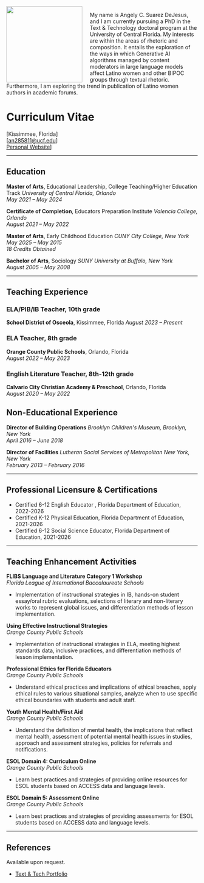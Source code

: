<div style="float: left; margin-right: 20px;">
    <img src="https://github.com/user-attachments/assets/ffe372ef-71ce-4491-8097-48fa7006a7ea" width="200" height="200" />
</div>

<p> My name is Angely C. Suarez DeJesus, and I am currently pursuing a PhD in the Text & Technology doctoral program at the University of Central Florida. 
My interests are within the areas of rhetoric and composition. It entails the exploration of the ways in which Generative AI algorithms managed by content moderators in large language models affect Latino women and other BIPOC groups through textual rhetoric. 
Furthermore, I am exploring the trend in publication of Latino women authors in academic forums.</p>


# Curriculum Vitae
[Kissimmee, Florida]   
[an285811@ucf.edu]  
[Personal Website](https://sites.google.com/view/angely-suarez-dejesus/home)]

---

## Education
**Master of Arts**, Educational Leadership, College Teaching/Higher Education Track 
*University of Central Florida, Orlando*  
*May 2021 – May 2024*  

**Certificate of Completion**, Educators Preparation Institute
*Valencia College, Orlando*  
*August 2021 – May 2022*  

**Master of Arts**, Early Childhood Education
*CUNY City College, New York*  
*May 2025 – May 2015*  
*18 Credits Obtained*

**Bachelor of Arts**, Sociology 
*SUNY University at Buffalo, New York*  
*August 2005 – May 2008*  

---

## Teaching Experience

### ELA/PIB/IB Teacher, 10th grade
**School District of Osceola**, Kissimmee, Florida 
*August 2023 – Present*  


### ELA Teacher, 8th grade
**Orange County Public Schools**, Orlando, Florida  
*August 2022 – May 2023*  


### English Literature Teacher, 8th-12th grade
**Calvario City Christian Academy & Preschool**, Orlando, Florida  
*August 2020 – May 2022* 


## Non-Educational Experience
**Director of Building Operations**
*Brooklyn Children's Museum, Brooklyn, New York*  
*April 2016 – June 2018*


**Director of Facilities**
*Lutheran Social Services of Metropolitan New York, New York*  
*February 2013 – February 2016*

---

## Professional Licensure & Certifications
- Certified 6-12 English Educator , Florida Department of Education, 2022-2026
- Certified K-12 Physical Education, Florida Department of Education, 2021-2026
- Certified 6-12 Social Science Educator, Florida Department of Education, 2021-2026

---

## Teaching Enhancement Activities
**FLIBS Language and Literature Category 1 Workshop**  
*Florida League of International Baccalaureate Schools* 
- Implementation of instructional strategies in IB, hands-on student essay/oral rubric evaluations, selections of literary and non-literary works to represent global issues, and differentiation methods of lesson implementation. 


**Using Effective Instructional Strategies**  
*Orange County Public Schools* 
- Implementation of instructional strategies in ELA, meeting highest standards data, inclusive practices, and differentiation methods of lesson implementation. 


**Professional Ethics for Florida Educators**  
*Orange County Public Schools* 
- Understand ethical practices and implications of ethical breaches, apply ethical rules to various situational samples, analyze when to use specific ethical boundaries with students and adult staff. 


**Youth Mental Health/First Aid**  
*Orange County Public Schools* 
- Understand the definition of mental health, the implications that reflect mental health, assessment of potential mental health issues in studies, approach and assessment strategies, policies for referrals and notifications. 


**ESOL Domain 4: Curriculum Online**  
*Orange County Public Schools* 
- Learn best practices and strategies of providing online resources for ESOL students based on ACCESS data and language levels. 


**ESOL Domain 5: Assessment Online**  
*Orange County Public Schools* 
- Learn best practices and strategies of providing assessments for ESOL students based on ACCESS data and language levels. 

---

## References
Available upon request.


- [Text & Tech Portfolio](https://acsuarez84.github.io/Text-Tech-Portfolio/)
 
